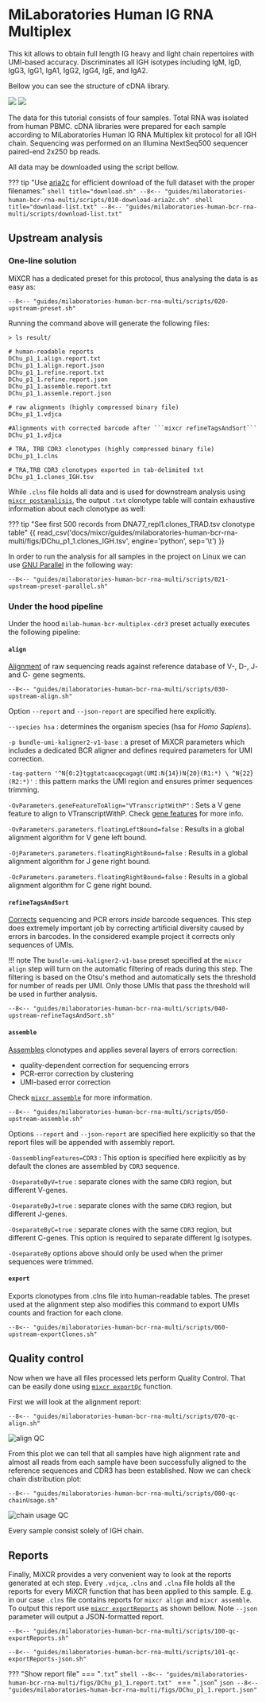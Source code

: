 # MiLaboratories Human IG RNA Multiplex

This kit allows to obtain full length IG heavy and light chain repertoires with UMI-based accuracy. Discriminates all IGH isotypes including IgM, IgD, IgG3, IgG1, IgA1, IgG2, IgG4, IgE, and IgA2.

Bellow you can see the structure of cDNA library.

![](../reference/pics/milab-multiplex-bcr-light.svg#only-light)
![](../reference/pics/milab-multiplex-bcr-dark.svg#only-dark)

The data for this tutorial consists of four samples. Total RNA was isolated from human PBMC. cDNA libraries were prepared for each sample according to MiLaboratories Human IG RNA Multiplex kit protocol for all IGH chain. Sequencing was performed on an Illumina NextSeq500 sequencer paired-end 2x250 bp reads.

All data may be downloaded using the script bellow.

??? tip "Use [aria2c](https://aria2.github.io) for efficient download of the full dataset with the proper filenames:"
    ```shell title="download.sh"
    --8<-- "guides/milaboratories-human-bcr-rna-multi/scripts/010-download-aria2c.sh"
    ```
    ```shell title="download-list.txt"
    --8<-- "guides/milaboratories-human-bcr-rna-multi/scripts/download-list.txt"
    ```
## Upstream analysis

### One-line solution

MiXCR has a dedicated preset for this protocol, thus analysing the data is as easy as:

```shell
--8<-- "guides/milaboratories-human-bcr-rna-multi/scripts/020-upstream-preset.sh"
```

Running the command above will generate the following files:

```shell
> ls result/

# human-readable reports 
DChu_p1_1.align.report.txt
DChu_p1_1.align.report.json
DChu_p1_1.refine.report.txt
DChu_p1_1.refine.report.json
DChu_p1_1.assemble.report.txt
DChu_p1_1.assemle.report.json

# raw alignments (highly compressed binary file)
DChu_p1_1.vdjca

#Alignments with corrected barcode after ```mixcr refineTagsAndSort```
DChu_p1_1.vdjca

# TRA, TRB CDR3 clonotypes (highly compressed binary file)
DChu_p1_1.clns

# TRA,TRB CDR3 clonotypes exported in tab-delimited txt
DChu_p1_1.clones_IGH.tsv
```

While `.clns` file holds all data and is used for downstream analysis using [`mixcr postanalisis`](../reference/mixcr-postanalysis.md), the output `.txt` clonotype table will contain exhaustive information about each clonotype as well:

??? tip "See first 500 records from DNA77_repl1.clones_TRAD.tsv clonotype table"
    {{ read_csv('docs/mixcr/guides/milaboratories-human-bcr-rna-multi/figs/DChu_p1_1.clones_IGH.tsv', engine='python', sep='\t') }}

In order to run the analysis for all samples in the project on Linux we can use [GNU Parallel](https://www.gnu.org/software/parallel/) in the following way:

```shell
--8<-- "guides/milaboratories-human-bcr-rna-multi/scripts/021-upstream-preset-parallel.sh"
```

### Under the hood pipeline

Under the hood `milab-human-bcr-multiplex-cdr3` preset actually executes the following pipeline:

#### `align`
[Alignment](../reference/mixcr-align.md) of raw sequencing reads against reference database of V-, D-, J- and C- gene segments.

```shell
--8<-- "guides/milaboratories-human-bcr-rna-multi/scripts/030-upstream-align.sh"
```

Option `--report` and `--json-report` are specified here explicitly.

`--species hsa`
: determines the organism species (hsa for _Homo Sapiens_).

`-p bundle-umi-kaligner2-v1-base`
:  a preset of MiXCR parameters which includes a dedicated BCR aligner and defines required parameters for UMI correction.

`-tag-pattern '^N{0:2}tggtatcaacgcagagt(UMI:N{14})N{20}(R1:*) \ ^N{22}(R2:*)'`
: this pattern marks the UMI region and ensures primer sequences trimming. 

`-OvParameters.geneFeatureToAlign="VTranscriptWithP"`
: Sets a V gene feature to align to VTranscriptWithP. Check [gene features](../reference/ref-gene-features.md) for more info.

`-OvParameters.parameters.floatingLeftBound=false`
: Results in a global alignment algorithm for V gene left bound.

`-OjParameters.parameters.floatingRightBound=false`
: Results in a global alignment algorithm for J gene right bound.

`-OcParameters.parameters.floatingRightBound=false`
: Results in a global alignment algorithm for C gene right bound.


#### `refineTagsAndSort`

[Corrects](../reference/mixcr-refineTagsAndSort.md) sequencing and PCR errors _inside_ barcode sequences. This step does extremely important job by correcting artificial diversity caused by errors in barcodes. In the considered example project it corrects only sequences of UMIs.

!!! note
    The `bundle-umi-kaligner2-v1-base` preset specified at the `mixcr align` step will turn on the automatic filtering of reads during this step. The filtering is based on the Otsu's method and automatically sets the threshold for number of reads per UMI. Only those UMIs that pass the threshold will be used in further analysis.

```shell
--8<-- "guides/milaboratories-human-bcr-rna-multi/scripts/040-upstream-refineTagsAndSort.sh"
```

#### `assemble`
[Assembles](../reference/mixcr-assemble.md) clonotypes and applies several layers of errors correction:

- quality-dependent correction for sequencing errors
- PCR-error correction by clustering
- UMI-based error correction

Check [`mixcr assemble`](../reference/mixcr-assemble.md) for more information.


```shell
--8<-- "guides/milaboratories-human-bcr-rna-multi/scripts/050-upstream-assemble.sh"
```

Options `--report` and `--json-report` are specified here explicitly so that the report files will be appended with assembly report.

`-OassemblingFeatures=CDR3`
: This option is specified here explicitly as by default the clones are assembled by `CDR3` sequence.

`-OseparateByV=true`
: separate clones with the same  `CDR3` region, but different V-genes.

`-OseparateByJ=true`
: separate clones with the same  `CDR3` region, but different J-genes.

`-OseparateByC=true`
: separate clones with the same  `CDR3` region, but different C-genes. This option is required to separate different Ig isotypes.

`-OseparateBy` options above should only be used when the primer sequences were trimmed.


#### `export`
Exports clonotypes from .clns file into human-readable tables. The preset used at the alignment step also modifies this command to export UMIs counts and fraction for each clone.

```shell
--8<-- "guides/milaboratories-human-bcr-rna-multi/scripts/060-upstream-exportClones.sh"
```

## Quality control

Now when we have all files processed lets perform Quality Control. That can be easily done using [`mixcr exportQc`](../reference/mixcr-exportQc.md)
function.

First we will look at the alignment report:

```shell
--8<-- "guides/milaboratories-human-bcr-rna-multi/scripts/070-qc-align.sh"
```

![align QC](milaboratories-human-bcr-rna-multi/figs/alignQc.svg)

From this plot we can tell that all samples have high alignment rate and almost all reads from each sample have been successfully aligned to the reference sequences and CDR3 has been established. 
Now we can check chain distribution plot:

```shell
--8<-- "guides/milaboratories-human-bcr-rna-multi/scripts/080-qc-chainUsage.sh"
```

![chain usage QC](milaboratories-human-bcr-rna-multi/figs/chainUsage.svg)

Every sample consist solely of IGH chain.

## Reports
Finally, MiXCR provides a very convenient way to look at the reports generated at ech step. Every `.vdjca`, `.clns` and `.clna` file holds all the reports for every MiXCR function that has been applied to this sample. E.g. in our case `.clns` file contains reports for `mixcr align` and `mixcr assemble`. To output this report use [`mixcr exportReports`](../reference/mixcr-exportReports.md) as shown bellow. Note `--json` parameter will output a JSON-formatted report.

```shell
--8<-- "guides/milaboratories-human-bcr-rna-multi/scripts/100-qc-exportReports.sh"
```

```shell
--8<-- "guides/milaboratories-human-bcr-rna-multi/scripts/101-qc-exportReports-json.sh"
```

??? "Show report file"
    === "`.txt`"
        ```shell
        --8<-- "guides/milaboratories-human-bcr-rna-multi/figs/DChu_p1_1.report.txt"
        ```
    === "`.json`"
        ```json
        --8<-- "guides/milaboratories-human-bcr-rna-multi/figs/DChu_p1_1.report.json"
        ```
